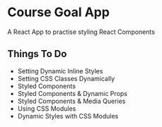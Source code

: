 # Course Goal App

A React App to practise styling React Components

## Things To Do

- Setting Dynamic Inline Styles
- Setting CSS Classes Dynamically
- Styled Components
- Styled Components & Dynamic Props
- Styled Components & Media Queries
- Using CSS Modules
- Dynamic Styles with CSS Modules

